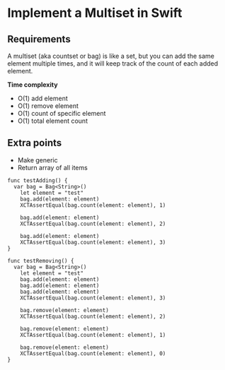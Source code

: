  # Implement a Multiset in Swift

 ## Requirements

 A multiset (aka countset or bag) is like a set, but you can add the same
 element multiple times, and it will keep track of the count of each
 added element.

 __Time complexity__

 - O(1) add element
 - O(1) remove element
 - O(1) count of specific element
 - O(1) total element count

 ## Extra points

 - Make generic
 - Return array of all items

```
func testAdding() {
  var bag = Bag<String>()
    let element = "test"
    bag.add(element: element)
    XCTAssertEqual(bag.count(element: element), 1)
    
    bag.add(element: element)
    XCTAssertEqual(bag.count(element: element), 2)
    
    bag.add(element: element)
    XCTAssertEqual(bag.count(element: element), 3)
}
```

```
func testRemoving() {
  var bag = Bag<String>()
    let element = "test"
    bag.add(element: element)
    bag.add(element: element)
    bag.add(element: element)
    XCTAssertEqual(bag.count(element: element), 3)
    
    bag.remove(element: element)
    XCTAssertEqual(bag.count(element: element), 2)
    
    bag.remove(element: element)
    XCTAssertEqual(bag.count(element: element), 1)
    
    bag.remove(element: element)
    XCTAssertEqual(bag.count(element: element), 0)
}
```
